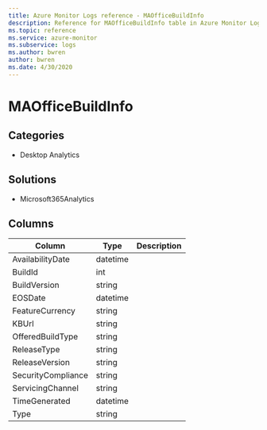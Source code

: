 ```yaml
---
title: Azure Monitor Logs reference - MAOfficeBuildInfo
description: Reference for MAOfficeBuildInfo table in Azure Monitor Logs.
ms.topic: reference
ms.service: azure-monitor
ms.subservice: logs
ms.author: bwren
author: bwren
ms.date: 4/30/2020
---
```


# MAOfficeBuildInfo

 

## Categories

- Desktop Analytics
## Solutions

- Microsoft365Analytics




## Columns

|Column|Type|Description|
|---|---|---|
|AvailabilityDate|datetime||
|BuildId|int||
|BuildVersion|string||
|EOSDate|datetime||
|FeatureCurrency|string||
|KBUrl|string||
|OfferedBuildType|string||
|ReleaseType|string||
|ReleaseVersion|string||
|SecurityCompliance|string||
|ServicingChannel|string||
|TimeGenerated|datetime||
|Type|string||
